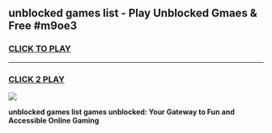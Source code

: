 
## unblocked games list - Play Unblocked Gmaes & Free #m9oe3
<h3>
<a href="https://news.freeplayer.one?title=unblocked_games_list&ref=24F">CLICK TO PLAY</a></h3>
<hr>

<h3>
<a href="https://news.freeplayer.one?title=unblocked_games_list&ref=24F">CLICK 2 PLAY</a>
  
</h3>

<a href="https://news.freeplayer.one?title=unblocked_games_list&ref=24F/"><img src="https://clearcache.store/games.png"></a>


**unblocked games list games unblocked: Your Gateway to Fun and Accessible Online Gaming**
